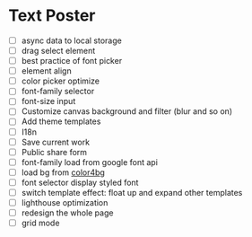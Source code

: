# Text Poster

- [ ] async data to local storage
- [ ] drag select element
- [ ] best practice of font picker
- [ ] element align
- [ ] color picker optimize
- [ ] font-family selector
- [ ] font-size input
- [ ] Customize canvas background and filter (blur and so on)
- [ ] Add theme templates
- [ ] I18n
- [ ] Save current work
- [ ] Public share form
- [ ] font-family load from google font api
- [ ] load bg from [color4bg](https://www.color4bg.com/)
- [ ] font selector display styled font
- [ ] switch template effect: float up and expand other templates
- [ ] lighthouse optimization
- [ ] redesign the whole page
- [ ] grid mode
